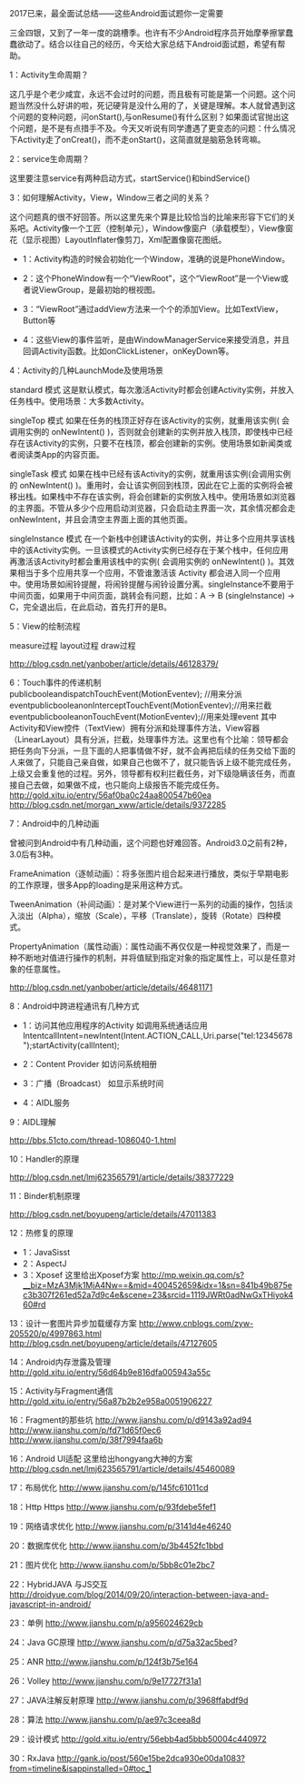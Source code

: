 2017已来，最全面试总结——这些Android面试题你一定需要


三金四银，又到了一年一度的跳槽季。也许有不少Android程序员开始摩拳擦掌蠢蠢欲动了。结合以往自己的经历，今天给大家总结下Android面试题，希望有帮助。

1：Activity生命周期？

这几乎是个老少咸宜，永远不会过时的问题，而且极有可能是第一个问题。这个问题当然没什么好讲的啦，死记硬背是没什么用的了，关键是理解。本人就曾遇到这个问题的变种问题，问onStart(),与onResume()有什么区别？如果面试官抛出这个问题，是不是有点措手不及。今天又听说有同学遭遇了更变态的问题：什么情况下Activity走了onCreat()，而不走onStart()，这简直就是脑筋急转弯嘛。

2：service生命周期？

这里要注意service有两种启动方式，startService()和bindService()



3：如何理解Activity，View，Window三者之间的关系？

这个问题真的很不好回答。所以这里先来个算是比较恰当的比喻来形容下它们的关系吧。Activity像一个工匠（控制单元），Window像窗户（承载模型），View像窗花（显示视图）LayoutInflater像剪刀，Xml配置像窗花图纸。

- 1：Activity构造的时候会初始化一个Window，准确的说是PhoneWindow。

- 2：这个PhoneWindow有一个“ViewRoot”，这个“ViewRoot”是一个View或者说ViewGroup，是最初始的根视图。

- 3：“ViewRoot”通过addView方法来一个个的添加View。比如TextView，Button等

- 4：这些View的事件监听，是由WindowManagerService来接受消息，并且回调Activity函数。比如onClickListener，onKeyDown等。

4：Activity的几种LaunchMode及使用场景

standard 模式
这是默认模式，每次激活Activity时都会创建Activity实例，并放入任务栈中。使用场景：大多数Activity。

singleTop 模式
如果在任务的栈顶正好存在该Activity的实例，就重用该实例( 会调用实例的 onNewIntent() )，否则就会创建新的实例并放入栈顶，即使栈中已经存在该Activity的实例，只要不在栈顶，都会创建新的实例。使用场景如新闻类或者阅读类App的内容页面。

singleTask 模式
如果在栈中已经有该Activity的实例，就重用该实例(会调用实例的 onNewIntent() )。重用时，会让该实例回到栈顶，因此在它上面的实例将会被移出栈。如果栈中不存在该实例，将会创建新的实例放入栈中。使用场景如浏览器的主界面。不管从多少个应用启动浏览器，只会启动主界面一次，其余情况都会走onNewIntent，并且会清空主界面上面的其他页面。

singleInstance 模式
在一个新栈中创建该Activity的实例，并让多个应用共享该栈中的该Activity实例。一旦该模式的Activity实例已经存在于某个栈中，任何应用再激活该Activity时都会重用该栈中的实例( 会调用实例的 onNewIntent() )。其效果相当于多个应用共享一个应用，不管谁激活该 Activity 都会进入同一个应用中。使用场景如闹铃提醒，将闹铃提醒与闹铃设置分离。singleInstance不要用于中间页面，如果用于中间页面，跳转会有问题，比如：A -> B (singleInstance) -> C，完全退出后，在此启动，首先打开的是B。

5：View的绘制流程

measure过程
layout过程
draw过程

http://blog.csdn.net/yanbober/article/details/46128379/

6：Touch事件的传递机制
publicbooleandispatchTouchEvent(MotionEventev);  //用来分派eventpublicbooleanonInterceptTouchEvent(MotionEventev);//用来拦截eventpublicbooleanonTouchEvent(MotionEventev);//用来处理event
其中Activity和View控件（TextView）拥有分派和处理事件方法，View容器（LinearLayout）具有分派，拦截，处理事件方法。这里也有个比喻：领导都会把任务向下分派，一旦下面的人把事情做不好，就不会再把后续的任务交给下面的人来做了，只能自己亲自做，如果自己也做不了，就只能告诉上级不能完成任务，上级又会重复他的过程。另外，领导都有权利拦截任务，对下级隐瞒该任务，而直接自己去做，如果做不成，也只能向上级报告不能完成任务。
http://gold.xitu.io/entry/56af0ba0c24aa800547b60ea
http://blog.csdn.net/morgan_xww/article/details/9372285

7：Android中的几种动画

曾被问到Android中有几种动画，这个问题也好难回答。Android3.0之前有2种，3.0后有3种。

FrameAnimation（逐帧动画）：将多张图片组合起来进行播放，类似于早期电影的工作原理，很多App的loading是采用这种方式。

TweenAnimation（补间动画）：是对某个View进行一系列的动画的操作，包括淡入淡出（Alpha），缩放（Scale），平移（Translate），旋转（Rotate）四种模式。

PropertyAnimation（属性动画）：属性动画不再仅仅是一种视觉效果了，而是一种不断地对值进行操作的机制，并将值赋到指定对象的指定属性上，可以是任意对象的任意属性。

http://blog.csdn.net/yanbober/article/details/46481171

8：Android中跨进程通讯有几种方式

- 1：访问其他应用程序的Activity
如调用系统通话应用
IntentcallIntent=newIntent(Intent.ACTION_CALL,Uri.parse("tel:12345678");startActivity(callIntent);

- 2：Content Provider
如访问系统相册

- 3：广播（Broadcast）
如显示系统时间

- 4：AIDL服务

9：AIDL理解

http://bbs.51cto.com/thread-1086040-1.html

10：Handler的原理

http://blog.csdn.net/lmj623565791/article/details/38377229

11：Binder机制原理

http://blog.csdn.net/boyupeng/article/details/47011383

12：热修复的原理

- 1：JavaSisst
- 2：AspectJ
- 3：Xposef
这里给出Xposef方案
http://mp.weixin.qq.com/s?__biz=MzA3Mjk1MjA4Nw==&mid=400452659&idx=1&sn=841b49b875ec3b307f261ed52a7d9c4e&scene=23&srcid=1119JWRt0adNwGxTHiyok460#rd

13：设计一套图片异步加载缓存方案
http://www.cnblogs.com/zyw-205520/p/4997863.html
http://blog.csdn.net/boyupeng/article/details/47127605

14：Android内存泄露及管理
http://gold.xitu.io/entry/56d64b9e816dfa005943a55c

15：Activity与Fragment通信
http://gold.xitu.io/entry/56a87b2b2e958a0051906227

16：Fragment的那些坑
http://www.jianshu.com/p/d9143a92ad94
http://www.jianshu.com/p/fd71d65f0ec6
http://www.jianshu.com/p/38f7994faa6b

16：Android UI适配
这里给出hongyang大神的方案
http://blog.csdn.net/lmj623565791/article/details/45460089

17：布局优化
http://www.jianshu.com/p/145fc61011cd

18：Http Https
http://www.jianshu.com/p/93fdebe5fef1

19：网络请求优化
http://www.jianshu.com/p/3141d4e46240

20：数据库优化
http://www.jianshu.com/p/3b4452fc1bbd

21：图片优化
http://www.jianshu.com/p/5bb8c01e2bc7

22：HybridJAVA 与JS交互
http://droidyue.com/blog/2014/09/20/interaction-between-java-and-javascript-in-android/

23：单例
http://www.jianshu.com/p/a956024629cb

24：Java GC原理
http://www.jianshu.com/p/d75a32ac5bed?

25：ANR
http://www.jianshu.com/p/124f3b75e164

26：Volley
http://www.jianshu.com/p/9e17727f31a1

27：JAVA注解反射原理
http://www.jianshu.com/p/3968ffabdf9d

28：算法
http://www.jianshu.com/p/ae97c3ceea8d

29：设计模式
http://gold.xitu.io/entry/56ebb4ad5bbb50004c440972

30：RxJava
http://gank.io/post/560e15be2dca930e00da1083?from=timeline&isappinstalled=0#toc_1
